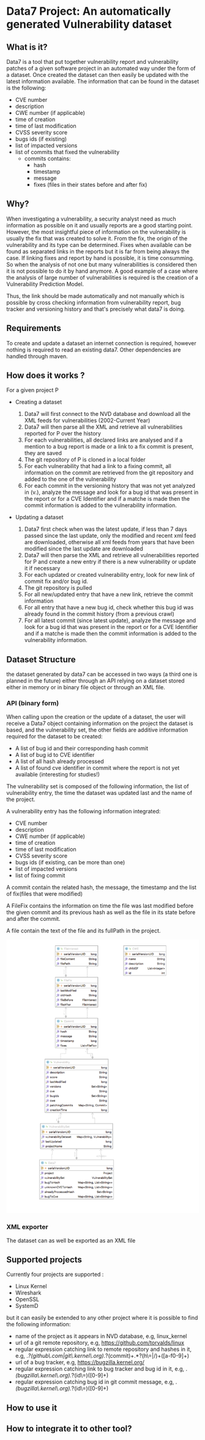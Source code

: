 # Data7 Project: An automatically generated Vulnerability dataset

## What is it?

Data7 is a tool that put together vulnerability report and vulnerability patches  of a given software project in an automated way under the form of a dataset. Once created the dataset can then easily be updated with the latest information available. The information that can be found in the dataset is the following:
    
* CVE number
* description
* CWE number (if applicable)
* time of creation 
* time of last modification
* CVSS severity score
* bugs ids (if existing)   
* list of impacted versions
* list of commits that fixed the vulnerability
    * commits contains:
        * hash
        * timestamp
        * message
        * fixes (files in their states before and after fix)


## Why? 

When investigating a vulnerability, a security analyst need as much information as possible on it and usually reports are a good starting point. However, the most insightful piece of information on the vulnerability is usually the fix that was created to solve it. From the fix, the origin of the vulnerability and its type can be determined. Fixes when available can be found as separated links in the reports but it is far from being always the case. 
If linking fixes and report by hand is possible, it is time consumming. So when the analysis of not one but many vulnerabilities is considered then it is not possible to do it by hand anymore. A good example of a case where the analysis of large number of vulnerabilities is required is the creation of a Vulnerability Prediction Model. 

Thus, the link should be made automatically and not manually which is possible by cross checking information from vulnerability report, bug tracker and versioning history and that's precisely what data7 is doing.

## Requirements

To create and update a dataset an internet connection is required, however nothing is required to read an existing data7.
Other dependencies are handled through maven.

## How does it works ?
For a given project P

* Creating a dataset
    1. Data7 will first connect to the NVD database and download all the XML feeds for vulnerabilities (2002-Current Year)
    2. Data7 will then parse all the XML and retrieve all vulnerabilities reported for P over the history
    3. For each vulnerabilities, all declared links are analysed and if a mention to a bug report is made or a link to a fix commit is present, they are saved
    4. The git repository of P is cloned in a local folder
    5. For each vulnerability that had a link to a fixing commit, all information on the commit are retrieved from the git repository and added to the one of the vulnerability
    6. For each commit in the versioning history that was not yet analyzed in (v.), analyze the message and look for a bug id that was present in the report or for a CVE Identifier and if a matche is made then the commit information is added to the vulnerability information.


* Updating a dataset
    1. Data7 first check when was the latest update, if less than 7 days passed since the last update, only the modified and recent xml feed are downloaded, otherwise all xml feeds from years that have been modified since the last update are downloaded
    2. Data7 will then parse the XML and retrieve all vulnerabilities reported for P and create a new entry if there is a new vulnerability or update it if necessary
    3. For each updated or created vulnerability entry, look for new link of commit fix and/or bug id.
    4. The git repository is pulled
    5. For all new/updated entry  that have a new link, retrieve the commit information
    6. For all entry that have a new bug id, check whether this bug id was already found in the commit history (from a previous crawl)
    7. For all latest commit (since latest update), analyze the message and look for a bug id that was present in the report or for a CVE Identifier and if a matche is made then the commit information is added to the vulnerability information. 


## Dataset Structure

the dataset generated by data7 can be accessed in two ways (a third one is planned in the future) either through an API relying on a dataset stored either in memory or in binary file object or through an XML file.

### API (binary form)

When calling upon the creation or the update of a dataset, the user will receive a Data7 object containing information on the project the dataset is based, and the vulnerability set, the other fields are additive information required for the dataset to be created:

* A list of bug id and their corresponding hash commit
* A list of bug id to CVE identifier
* A list of all hash already processed
* A list of found cve identifier in commit where the report is not yet available (interesting for studies!)

The vulnerability set is composed of the following information, the list of vulnerability entry, the time the dataset was updated last and the name of the project.

A vulnerability entry has the following information integrated:

* CVE number
* description
* CWE number (if applicable)
* time of creation 
* time of last modification
* CVSS severity score
* bugs ids (if existing, can be more than one)   
* list of impacted versions
* list of fixing commit

A commit contain the related hash, the message, the timestamp and the list of fix(files that were modified)

A FileFix contains the information on time the file was last modified before the given commit and its previous hash as well as the file in its state before and after the commit.

A file contain the text of the file and its fullPath in the project.

![schema](doc/model.png)

### XML exporter

The dataset can as well be exported as an XML file


## Supported projects

Currently four projects are supported :

* Linux Kernel
* Wireshark
* OpenSSL
* SystemD

but it can easily be extended to any other project where it is possible to find the following information:

*  name of the project as it appears in NVD database, e.g, linux_kernel
*  url of a git remote repository, e.g, https://github.com/torvalds/linux
*  regular expression catching link to remote repository and hashes in it, e.g, .*?(github\\.com|git\\.kernel\\.org).*?(commit)+.*?(h\\=|/)+([a-f0-9]+)
*  url of a bug tracker, e.g, https://bugzilla.kernel.org/
*  regular expression catching link to bug tracker and bug id in it, e.g, .*(bugzilla\\.kernel\\.org).*?(id\\=)([0-9]+)
*  regular expression catching bug id in git commit message, e.g, .*(bugzilla\\.kernel\\.org).*?(id\\=)([0-9]+)


## How to use it

## How to integrate it to other tool?


